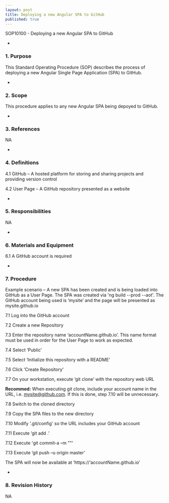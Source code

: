 ```yaml
---
layout: post
title: Deploying a new Angular SPA to GitHub
published: true
---
```


SOP10100 - Deploying a new Angular SPA to GitHub

-
### 1. Purpose

This Standard Operating Procedure (SOP) describes the process of deploying a new Angular Single Page Application (SPA) to GitHub. <br>

-
### 2. Scope

This procedure applies to any new Angular SPA being depoyed to GitHub.

-
### 3. References

NA

-
### 4. Definitions

  4.1 GitHub – A hosted platform for storing and sharing projects and providing version control

  4.2 User Page – A GitHub repository presented as a website
  
-
### 5. Responsibilities

NA

-
### 6. Materials and Equipment

  6.1 A GitHub account is required

-
### 7. Procedure

Example scenario – A new SPA has been created and is being loaded into GitHub as a User Page.  The SPA was created via 'ng build --prod --aot'.  The GitHub account being used is ‘mysite’ and the page will be presented as mysite.github.io

  7.1   Log into the GitHub account

  7.2   Create a new Repository

  7.3   Enter the repository name ‘accountName.github.io’.  This name format must be used in order for the User Page to work as expected.

  7.4	Select ‘Public’

  7.5	Select ‘Initialize this repository with a README’

  7.6	Click ‘Create Repository’

  7.7	On your workstation, execute ‘git clone’ with the repository web URL
  
  **Recommed:** When executing git clone, include your account name in the URL, i.e. mysite@github.com.  If this is done, step 7.10 will be unnecessary.

  7.8	Switch to the cloned directory

  7.9   Copy the SPA files to the new directory

  7.10  Modify '.git/config' so the URL includes your GitHub account

  7.11  Execute ‘git add .’

  7.12  Execute 'git commit-a –m "<Your comments here>"'
  
  7.13  Execute ‘git push –u origin master’

The SPA will now be available at ‘https://‘accountName.github.io’

-
### 8. Revision History

NA
